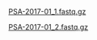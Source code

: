 [PSA-2017-01_1.fastq.gz](ftp.sra.ebi.ac.uk/vol1/run/ERR549/ERR5490552/PSA-2017-01_1.fastq.gz)

[PSA-2017-01_2.fastq.gz](ftp.sra.ebi.ac.uk/vol1/run/ERR549/ERR5490552/PSA-2017-01_2.fastq.gz)
